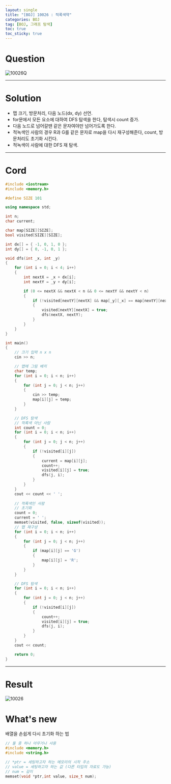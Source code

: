 ```yaml
---
layout: single
title: "[BOJ] 10026 : 적록색약"
categories: BOJ
tag: [BOJ, 그래프 탐색]
toc: true
toc_sticky: true
---
```


# Question
![10026Q](https://user-images.githubusercontent.com/97664446/177559523-4a7aa547-c90f-4bcb-886d-bb9f848a62a2.PNG)

***

# Solution
- 맵 크기, 방문처리, 다음 노드(dx, dy) 선언.
- for문에서 모든 요소에 대하여 DFS 탐색을 한다, 탐색시 count 증가.
- 다음 노드로 넘어갈땐 같은 문자여야만 넘어가도록 한다.
- 적녹색인 사람의 경우 R과 G를 같은 문자로 map을 다시 재구성해준다, count, 방문처리도 초기화 시킨다.
- 적녹색이 사람에 대한 DFS 재 탐색.

***

# Cord
```c++
#include <iostream>
#include <memory.h>

#define SIZE 101

using namespace std;

int n;
char current;

char map[SIZE][SIZE];
bool visited[SIZE][SIZE];

int dx[] = { -1, 0, 1, 0 };
int dy[] = { 0, -1, 0, 1 };

void dfs(int _x, int _y)
{
	for (int i = 0; i < 4; i++)
	{
		int nextX = _x + dx[i];
		int nextY = _y + dy[i];

		if (0 <= nextX && nextX < n && 0 <= nextY && nextY < n)
		{
			if (!visited[nextY][nextX] && map[_y][_x] == map[nextY][nextX])
			{
				visited[nextY][nextX] = true;
				dfs(nextX, nextY);
			}
		}
	}
}

int main()
{
	// 크기 입력 n x n
	cin >> n;

	// 맵에 그림 배치
	char temp;
	for (int i = 0; i < n; i++)
	{
		for (int j = 0; j < n; j++)
		{
			cin >> temp;
			map[i][j] = temp;
		}
	}

	// DFS 탐색
	// 적록색 아닌 사람
	int count = 0;
	for (int i = 0; i < n; i++)
	{
		for (int j = 0; j < n; j++)
		{
			if (!visited[i][j])
			{
				current = map[i][j];
				count++;
				visited[i][j] = true;
				dfs(j, i);
			}
		}
	}
	cout << count << ' ';
	
	// 적록색인 사람
	// 초기화
	count = 0;
	current = ' ';
	memset(visited, false, sizeof(visited));
	// 맵 재구성
	for (int i = 0; i < n; i++)
	{
		for (int j = 0; j < n; j++)
		{
			if (map[i][j] == 'G')
			{
				map[i][j] = 'R';
			}
		}
	}

	// DFS 탐색
	for (int i = 0; i < n; i++)
	{
		for (int j = 0; j < n; j++)
		{
			if (!visited[i][j])
			{
				count++;
				visited[i][j] = true;
				dfs(j, i);
			}
		}
	}
	cout << count;

	return 0;
}
```

***

# Result
![10026](https://user-images.githubusercontent.com/97664446/177559519-67c7937f-7563-413e-a975-83b8cd3e4582.PNG)

# What's new

배열을 손쉽게 다시 초기화 하는 법

```c++
// 둘 중 하나 아무거나 사용
#include <memory.h>
#include <string.h>

// *ptr = 세팅하고자 하는 메모리의 시작 주소
// value = 세팅하고자 하는 값 (다른 타입의 자료도 가능)
// num = 길이
memset(void *ptr,int value, size_t num);

```